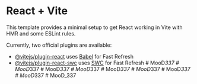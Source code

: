 # React + Vite

This template provides a minimal setup to get React working in Vite with HMR and some ESLint rules.

Currently, two official plugins are available:

- [@vitejs/plugin-react](https://github.com/vitejs/vite-plugin-react/blob/main/packages/plugin-react/README.md) uses [Babel](https://babeljs.io/) for Fast Refresh
- [@vitejs/plugin-react-swc](https://github.com/vitejs/vite-plugin-react-swc) uses [SWC](https://swc.rs/) for Fast Refresh
#   M o o D _ 3 3 7  
 #   M o o D _ 3 3 7  
 #   M o o D _ 3 3 7  
 #   M o o D _ 3 3 7  
 #   M o o D _ 3 3 7  
 #   M o o D _ 3 3 7  
 #   M o o D _ 3 3 7  
 #   M o o D _ 3 3 7  
 #   M o o D _ 3 3 7  
 